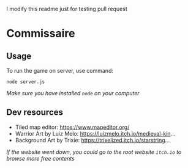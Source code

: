 I modify this readme just for testing pull request
# Commissaire

## Usage

To run the game on server, use command:
```shell
node server.js
```
*Make sure you have installed `node` on your computer*

## Dev resources

- Tiled map editor: https://www.mapeditor.org/
- Warrior Art by Luiz Melo: https://luizmelo.itch.io/medieval-kin...
- Background Art by Trixie: https://trixelized.itch.io/starstring...

*If the website went down, you could go to the root website `itch.io` to browse more free contents*
